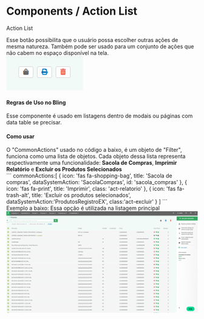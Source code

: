 # Components / Action List

<div class="bling-form mdc-layout-grid mdc-layout-grid__inner">
	<div class="mdc-layout-grid__cell--span-12">
		<p>Action List</p>
	</div>
	<div class="explicacao mdc-layout-grid__cell--span-12">
		Esse botão possibilita que o usuário possa escolher outras ações de mesma natureza. Também
		pode ser usado para um conjunto de ações que não cabem no espaço disponível na tela.
	</div>
	<div class="mdc-layout-grid__cell--span-12">
		<img src="images/iconCIL.png">
	</div>
	<div class="mdc-layout-grid__cell--span-12">
		<h4>Regras de Uso no Bling</h4>
	</div>
		<div class="explicacao mdc-layout-grid__cell--span-12">
			Esse componente é usado em listagens dentro de modais ou páginas com data table se precisar.
		</div>
		<div class="explicacao mdc-layout-grid__cell--span-12">
			<h4>Como usar</h4>
		</div>
		<div class="explicacao mdc-layout-grid__cell--span-12">
			O "CommonActions" usado no código a baixo, é um objeto de "Filter", funciona como uma lista de objetos. Cada objeto dessa lista representa respectivamente uma funcionalidade: <b>Sacola de Compras</b>, <b>Imprimir Relatório</b> e <b> Excluir os Produtos Selecionados</b>
		</div>
	</div>
	<div>
		```
		commonActions:[
			{
				icon: 'fas fa-shopping-bag',
				title: 'Sacola de compras',
				dataSystemAction: 'SacolaCompras',
				id: 'sacola_compras'
			},
			{
				icon: 'fas fa-print',
				title: 'Imprimir',
				class: 'act-relatorio'
			},
			{
				icon: 'fas fa-trash-alt',
				title: 'Excluir os produtos selecionados',
				dataSystemAction:'ProdutosRegistroEX',
				class:'act-excluir'
			}
		]
		```
	</div>
	<div class="common descricao mdc-layout-grid__cell--span-7">
		Exemplo a baixo: Essa opção é utilizada na listagem principal
	</div>
	<div class="mdc-layout-grid__cell--span-10 common">
		<img src="images/iconProdutos.png">
	</div>
</div>